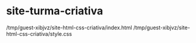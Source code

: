 # site-turma-criativa
/tmp/guest-xibjvz/site-html-css-criativa/index.html
/tmp/guest-xibjvz/site-html-css-criativa/style.css
